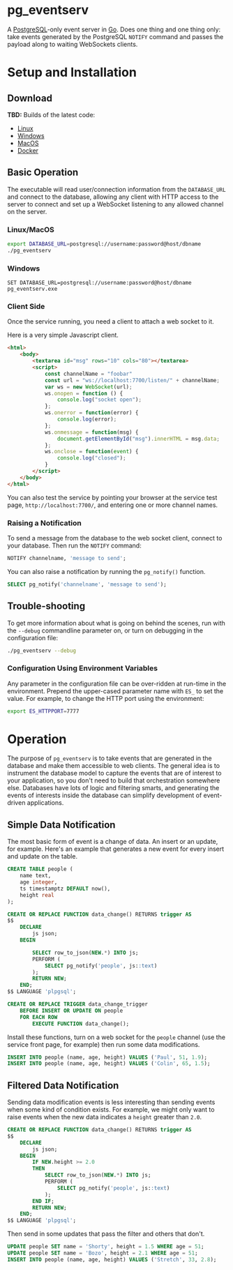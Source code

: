 # pg_eventserv

A [PostgreSQL](https://postgis.net/)-only event server in [Go](https://golang.org/). Does one thing and one thing only: take events generated by the PostgreSQL `NOTIFY` command and passes the payload along to waiting WebSockets clients.

# Setup and Installation

## Download

**TBD:** Builds of the latest code:

* [Linux](https://postgisftw.s3.amazonaws.com/pg_eventserv_latest_linux.zip)
* [Windows](https://postgisftw.s3.amazonaws.com/pg_eventserv_latest_windows.zip)
* [MacOS](https://postgisftw.s3.amazonaws.com/pg_eventserv_latest_macos.zip)
* [Docker](https://hub.docker.com/r/pramsey/pg_eventserv)

## Basic Operation

The executable will read user/connection information from the `DATABASE_URL` and connect to the database, allowing any client with HTTP access to the server to connect and set up a WebSocket listening to any allowed channel on the server.

### Linux/MacOS

```sh
export DATABASE_URL=postgresql://username:password@host/dbname
./pg_eventserv
```

### Windows

```
SET DATABASE_URL=postgresql://username:password@host/dbname
pg_eventserv.exe
```

### Client Side

Once the service running, you need a client to attach a web socket to it.

Here is a very simple Javascript client.

```html
<html>
    <body>
        <textarea id="msg" rows="10" cols="80"></textarea>
        <script>
            const channelName = "foobar"
            const url = "ws://localhost:7700/listen/" + channelName;
            var ws = new WebSocket(url);
            ws.onopen = function () {
                console.log("socket open");
            };
            ws.onerror = function(error) {
                console.log(error);
            };
            ws.onmessage = function(msg) {
                document.getElementById("msg").innerHTML = msg.data;
            };
            ws.onclose = function(event) {
                console.log("closed");
            }
        </script>
    </body>
</html>
```

You can also test the service by pointing your browser at the service test page, `http://localhost:7700/`, and entering one or more channel names.

### Raising a Notification

To send a message from the database to the web socket client, connect to your database. Then run the `NOTIFY` command:

```sql
NOTIFY channelname, 'message to send';
```

You can also raise a notification by running the `pg_notify()` function.

```sql
SELECT pg_notify('channelname', 'message to send');
```


## Trouble-shooting

To get more information about what is going on behind the scenes, run with the `--debug` commandline parameter on, or turn on debugging in the configuration file:
```sh
./pg_eventserv --debug
```

### Configuration Using Environment Variables

Any parameter in the configuration file can be over-ridden at run-time in the environment. Prepend the upper-cased parameter name with `ES_` to set the value. For example, to change the HTTP port using the environment:
```bash
export ES_HTTPPORT=7777
```


# Operation

The purpose of `pg_eventserv` is to take events that are generated in the database and make them accessible to web clients. The general idea is to instrument the database model to capture the events that are of interest to your application, so you don't need to build that orchestration somewhere else. Databases have lots of logic and filtering smarts, and generating the events of interests inside the database can simplify development of event-driven applications.

## Simple Data Notification

The most basic form of event is a change of data. An insert or an update, for example. Here's an example that generates a new event for every insert and update on the table.

```sql
CREATE TABLE people (
    name text,
    age integer,
    ts timestamptz DEFAULT now(),
    height real
);

CREATE OR REPLACE FUNCTION data_change() RETURNS trigger AS
$$
    DECLARE
        js json;
    BEGIN

        SELECT row_to_json(NEW.*) INTO js;
        PERFORM (
            SELECT pg_notify('people', js::text)
        );
        RETURN NEW;
    END;
$$ LANGUAGE 'plpgsql';

CREATE OR REPLACE TRIGGER data_change_trigger
    BEFORE INSERT OR UPDATE ON people
    FOR EACH ROW
        EXECUTE FUNCTION data_change();
```

Install these functions, turn on a web socket for the `people` channel (use the service front page, for example) then run some data modifications.

```sql
INSERT INTO people (name, age, height) VALUES ('Paul', 51, 1.9);
INSERT INTO people (name, age, height) VALUES ('Colin', 65, 1.5);
```

## Filtered Data Notification

Sending data modification events is less interesting than sending events when some kind of condition exists. For example, we might only want to raise events when the new data indicates a `height` greater than `2.0`.

```sql
CREATE OR REPLACE FUNCTION data_change() RETURNS trigger AS
$$
    DECLARE
        js json;
    BEGIN
        IF NEW.height >= 2.0
        THEN
            SELECT row_to_json(NEW.*) INTO js;
            PERFORM (
                SELECT pg_notify('people', js::text)
            );
        END IF;
        RETURN NEW;
    END;
$$ LANGUAGE 'plpgsql';
```

Then send in some updates that pass the filter and others that don't.

```sql
UPDATE people SET name = 'Shorty', height = 1.5 WHERE age = 51;
UPDATE people SET name = 'Bozo', height = 2.1 WHERE age = 51;
INSERT INTO people (name, age, height) VALUES ('Stretch', 33, 2.8);
```

